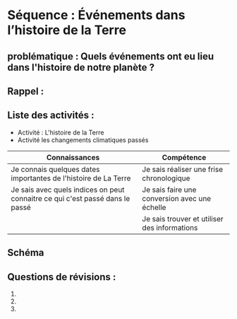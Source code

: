 # Séquence : Événements dans l’histoire de la Terre

## problématique : Quels événements ont eu lieu dans l'histoire de notre planète ?

## Rappel :

## Liste des activités : 
- Activité : L'histoire de la Terre
- Activité les changements climatiques passés



| Connaissances   | Compétence   |
| --- | ---- |
|   Je connais quelques dates importantes de l'histoire de La Terre     |      Je sais réaliser une frise chronologique     |
|   Je sais avec quels indices on peut connaitre ce qui c'est passé dans le passé  | Je sais faire une conversion avec une échelle |
|   |   Je sais trouver et utiliser des informations  |


## Schéma


## Questions de révisions : 
1. 
2. 
3. 
